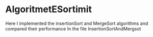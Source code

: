 # AlgoritmetESortimit
Here I implemented the insertionSort and MergeSort algorithms and compared their performance
In the file InsertionSortAndMergsot

